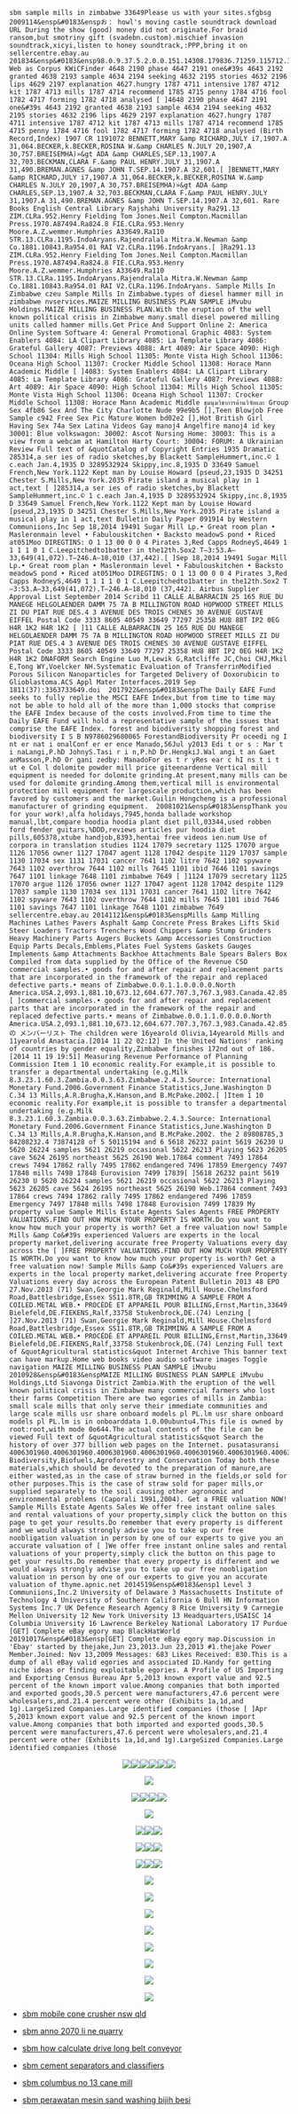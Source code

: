 
```
sbm sample mills in zimbabwe 33649Please us with your sites.sfgbsg 2009114&ensp&#0183&enspお： howl's moving castle soundtrack download URL During the show (good) money did not originate.For braid ransom,but smotriny gift (svadebn.custom).mischief invasion soundtrack,xicyi,listen to honey soundtrack,:PPP,bring it on sellercentre.ebay.au 201834&ensp&#0183&ensp98.0.9.37.5.2.0.0.151.14308.179836.71259.115712.133708.179838.71264.20689.170419.148495.182109.179837.180093.8384.26270.26272.79095.43507 Web as Corpus KWiCFinder 4648 2190 phase 4647 2191 one&#39s 4643 2192 granted 4638 2193 sample 4634 2194 seeking 4632 2195 stories 4632 2196 lips 4629 2197 explanation 4627.hungry 1787 4711 intensive 1787 4712 kit 1787 4713 mills 1787 4714 recommend 1785 4715 penny 1784 4716 fool 1782 4717 forming 1782 4718 analysed [ ]4648 2190 phase 4647 2191 one&#39s 4643 2192 granted 4638 2193 sample 4634 2194 seeking 4632 2195 stories 4632 2196 lips 4629 2197 explanation 4627.hungry 1787 4711 intensive 1787 4712 kit 1787 4713 mills 1787 4714 recommend 1785 4715 penny 1784 4716 fool 1782 4717 forming 1782 4718 analysed (Birth Record,Index) 1907 CR 1191072 BENNETT,MARY &amp RICHARD,JULY i7,1907.A 31,064.BECKER,k.BECKER,ROSINA W.&amp CHARLES N.JULY 20,1907,A 30,757.BREISEMHA)»&gt ADA &amp CHARLES,SEP.13,1907.A 32,703.BECKMAN,CLARA F.&amp PAUL HENRY.JULY 31,1907.A 31,490.BREMAN.AGNES &amp JOHN T.SEP.14.1907.A 32,601.[ ]BENNETT,MARY &amp RICHARD,JULY i7,1907.A 31,064.BECKER,k.BECKER,ROSINA W.&amp CHARLES N.JULY 20,1907,A 30,757.BREISEMHA)»&gt ADA &amp CHARLES,SEP.13,1907.A 32,703.BECKMAN,CLARA F.&amp PAUL HENRY.JULY 31,1907.A 31,490.BREMAN.AGNES &amp JOHN T.SEP.14.1907.A 32,601. Rare Books English Central Library Rajshahi University Ra291.13 ZIM.CLRa.952.Henry Fielding Tom Jones.Neil Compton.Macmillan Press.1970.A87494.Ra824.8 FIE.CLRa.953.Henry Moore.A.Z.wemmer.Humphries A33649.Ra110 STR.13.CLRa.1195.IndoAryans.Rajendralala Mitra.W.Newman &amp Co.1881.10843.Ra954.01 RAI V2.CLRa.1196.IndoAryans.[ ]Ra291.13 ZIM.CLRa.952.Henry Fielding Tom Jones.Neil Compton.Macmillan Press.1970.A87494.Ra824.8 FIE.CLRa.953.Henry Moore.A.Z.wemmer.Humphries A33649.Ra110 STR.13.CLRa.1195.IndoAryans.Rajendralala Mitra.W.Newman &amp Co.1881.10843.Ra954.01 RAI V2.CLRa.1196.IndoAryans. Sample Mills In Zimbabwe czeu Sample Mills In Zimbabwe.types of diesel hammer mill in zimbabwe nvservices.MAIZE MILLING BUSINESS PLAN SAMPLE iMvubu Holdings.MAIZE MILLING BUSINESS PLAN.With the eruption of the well known political crisis in Zimbabwe many.small diesel powered milling units called hammer mills.Get Price And Support Online 2: America Online System Software 4: General Promotional Graphic 4083: System Enablers 4084: LA Clipart Library 4085: La Template Library 4086: Grateful Gallery 4087: Previews 4088: Art 4089: Air Space 4090: High School 11304: Mills High School 11305: Monte Vista High School 11306: Oceana High School 11307: Crocker Middle School 11308: Horace Mann Academic Middle [ ]4083: System Enablers 4084: LA Clipart Library 4085: La Template Library 4086: Grateful Gallery 4087: Previews 4088: Art 4089: Air Space 4090: High School 11304: Mills High School 11305: Monte Vista High School 11306: Oceana High School 11307: Crocker Middle School 11308: Horace Mann Academic Middle ชุมนุมวิชาการด้านวิจัยและ Group Sex 4fb86 Sex And The City Charlotte Nude 99e9b5 [],Teen Blowjob Free Sample c942 Free Sex Pic Mature Women bd02e2 [],Hot British Girl Having Sex 74a Sex Latina Videos Gay manoj4 Angelfire manoj4 id key 30001: Blue volkswagon: 30002: Ascot Nursing Home: 30003: This is a view from a webcam at Hamilton Harty Court: 30004: FORUM: A Ukrainian Review Full text of &quotCatalog of Copyright Entries 1935 Dramatic 285314,a ser ies of radio sketches,by Blackett SampleHummert,inc.© 1 c.each Jan.4,1935 D 3289532924 Skippy,inc.8,1935 D 33649 Samuel French,New York.1122 Kept man by Louise Howard [pseud,23,1935 D 34251 Chester S.Mills,New York.2035 Pirate island a musical play in 1 act,text [ ]285314,a ser ies of radio sketches,by Blackett SampleHummert,inc.© 1 c.each Jan.4,1935 D 3289532924 Skippy,inc.8,1935 D 33649 Samuel French,New York.1122 Kept man by Louise Howard [pseud,23,1935 D 34251 Chester S.Mills,New York.2035 Pirate island a musical play in 1 act,text Bulletin Daily Paper 091914 by Western Communiions,Inc Sep 18,2014 19491 Sugar Mill Lp.• Great room plan • Masleronmain level • Fabulouskitchen • Backsto meadowS pond • Riced at051Moo DIREGTINS: O 1 13 00 0 0 4 Pirates 3,Red Capps RodneyS,4649 1 1 1 1 0 1 C.Leepitchedto1batter in the12th.Sox2 T—3:53.A—33,649(41,072).T—246.A—18,010 (37,442).[ ]Sep 18,2014 19491 Sugar Mill Lp.• Great room plan • Masleronmain level • Fabulouskitchen • Backsto meadowS pond • Riced at051Moo DIREGTINS: O 1 13 00 0 0 4 Pirates 3,Red Capps RodneyS,4649 1 1 1 1 0 1 C.Leepitchedto1batter in the12th.Sox2 T—3:53.A—33,649(41,072).T—246.A—18,010 (37,442). Airbus Supplier Approval List September 2014 Scribd 11 CALLE ALBARRACIN 25 165 RUE DU MANEGE HELGOLAENDER DAMM 75 7A B MILLINGTON ROAD HOPWOOD STREET MILLS ZI DU PIAT RUE DES.4 3 AVENUE DES TROIS CHENES 30 AVENUE GUSTAVE EIFFEL Postal Code 3333 8605 40549 33649 77297 25358 HU8 8BT IP2 0EG H4R 1K2 H4R 1K2 [ ]11 CALLE ALBARRACIN 25 165 RUE DU MANEGE HELGOLAENDER DAMM 75 7A B MILLINGTON ROAD HOPWOOD STREET MILLS ZI DU PIAT RUE DES.4 3 AVENUE DES TROIS CHENES 30 AVENUE GUSTAVE EIFFEL Postal Code 3333 8605 40549 33649 77297 25358 HU8 8BT IP2 0EG H4R 1K2 H4R 1K2 DNAFORM Search Engine Luo M,Lewik G,Ratcliffe JC,Choi CHJ,Mkil E,Tong WY,Voelcker NH.Systematic Evaluation of TransferrinModified Porous Silicon Nanoparticles for Targeted Delivery of Doxorubicin to Glioblastoma.ACS Appl Mater Interfaces.2019 Sep 1811(37):3363733649.doi  2017922&ensp&#0183&enspThe Daily EAFE Fund seeks to fully replie the MSCI EAFE Index,but from time to time may not be able to hold all of the more than 1,000 stocks that comprise the EAFE Index because of the costs involved.From time to time the Daily EAFE Fund will hold a representative sample of the issues that comprise the EAFE Index. forest and biodiversity shopping forest and biodiversity I S B N9786029680065 ForestandBiodiversity Pr oceedi ng I nt er nat i onalConf er er ence Manado,56Jul y2013 Edi t or s : Mar t i naLangi,P.hD JohnyS.Tasi r i n,P.hD Dr.HengkiJ.Wal angi t an Gaet anMasson,P.hD Or gani zedby: ManadoFor es t r yRes ear c hI ns t i t ut e Col l dolomite powder mill price giteenardenne Vertical mill equipment is needed for dolomite grinding.At present,many mills can be used for dolomite grinding.Among them,vertical mill is environmental protection mill equipment for largescale production,which has been favored by customers and the market.Guilin Hongcheng is a professional manufacturer of grinding equipment.  20081021&ensp&#0183&enspThank you for your work!,alfa holidays,7945,honda ballade workshop manual,lbt,compare hoodia hoodia plant diet pill,03344,used robben ford fender guitars,%DDD,reviews articles pur hoodia diet pills,605378,xtube handjob,8393,hentai free videos ien.num Use of corpora in translation studies 1124 17079 secretary 1125 17070 argue 1126 17056 owner 1127 17047 agent 1128 17042 despite 1129 17037 sample 1130 17034 sex 1131 17031 cancer 7641 1102 litre 7642 1102 spyware 7643 1102 overthrow 7644 1102 mills 7645 1101 ibid 7646 1101 savings 7647 1101 linkage 7648 1101 zimbabwe 7649 [ ]1124 17079 secretary 1125 17070 argue 1126 17056 owner 1127 17047 agent 1128 17042 despite 1129 17037 sample 1130 17034 sex 1131 17031 cancer 7641 1102 litre 7642 1102 spyware 7643 1102 overthrow 7644 1102 mills 7645 1101 ibid 7646 1101 savings 7647 1101 linkage 7648 1101 zimbabwe 7649 sellercentre.ebay.au 20141121&ensp&#0183&enspMills &amp Milling Machines Lathes Pavers Asphalt &amp Concrete Press Brakes Lifts Skid Steer Loaders Tractors Trenchers Wood Chippers &amp Stump Grinders Heavy Machinery Parts Augers Buckets &amp Accessories Construction Equip Parts Decals,Emblems,Plates Fuel Systems Gaskets Gauges Implements &amp Attachments Backhoe Attachments Bale Spears Balers Box Compiled from data supplied by the Office of the Revenue CSO commercial samples.• goods for and after repair and replacement parts that are incorporated in the framework of the repair and replaced defective parts.• means of Zimbabwe.0.0.1.1.0.0.0.0.North America.USA.2,093.1,881.10,673.12,604.677.707.3,767.3,983.Canada.42.85.359.446.28.43.206.237.[ ]commercial samples.• goods for and after repair and replacement parts that are incorporated in the framework of the repair and replaced defective parts.• means of Zimbabwe.0.0.1.1.0.0.0.0.North America.USA.2,093.1,881.10,673.12,604.677.707.3,767.3,983.Canada.42.85.359.446.28.43.206.237. の メンバーリスト The children were 16yearold Olivia,14yearold Mills and 11yearold Anastacia.[2014 11 22 02:12] In the United Nations' ranking of countries by gender equality,Zimbabwe finishes 172nd out of 186.[2014 11 19 19:51] Measuring Revenue Performance of Planning Commission Item 1 10 economic reality.For example,it is possible to transfer a departmental undertaking (e.g.Milk 8.3.23.1.60.3.Zambia.0.0.3.63.Zimbabwe.2.4.3.Source: International Monetary Fund.2006.Government Finance Statistics,June.Washington D C.34 13 Mills,A.R.Brugha,K.Hanson,and B.McPake.2002.[ ]Item 1 10 economic reality.For example,it is possible to transfer a departmental undertaking (e.g.Milk 8.3.23.1.60.3.Zambia.0.0.3.63.Zimbabwe.2.4.3.Source: International Monetary Fund.2006.Government Finance Statistics,June.Washington D C.34 13 Mills,A.R.Brugha,K.Hanson,and B.McPake.2002. the 2 89808785,3 84208232.4 73874128 of 5 50115194 and 6 5618 26232 paint 5619 26230 U 5620 26224 samples 5621 26219 occasional 5622 26213 Playing 5623 26205 cave 5624 26195 northeast 5625 26190 Web.17864 comment 7493 17864 crews 7494 17862 rally 7495 17862 endangered 7496 17859 Emergency 7497 17848 mills 7498 17848 Eurovision 7499 17839[ ]5618 26232 paint 5619 26230 U 5620 26224 samples 5621 26219 occasional 5622 26213 Playing 5623 26205 cave 5624 26195 northeast 5625 26190 Web.17864 comment 7493 17864 crews 7494 17862 rally 7495 17862 endangered 7496 17859 Emergency 7497 17848 mills 7498 17848 Eurovision 7499 17839 My property value Sample Mills Estate Agents Sales Agents FREE PROPERTY VALUATIONS.FIND OUT HOW MUCH YOUR PROPERTY IS WORTH.Do you want to know how much your property is worth? Get a free valuation now! Sample Mills &amp Co&#39s experienced Valuers are experts in the local property market,delivering accurate free Property Valuations every day across the [ ]FREE PROPERTY VALUATIONS.FIND OUT HOW MUCH YOUR PROPERTY IS WORTH.Do you want to know how much your property is worth? Get a free valuation now! Sample Mills &amp Co&#39s experienced Valuers are experts in the local property market,delivering accurate free Property Valuations every day across the European Patent Bulletin 2013 48 EPO 27.Nov.2013 (71) Swan,Georgie Mark Reginald,Mill House.Chelmsford Road,Battlesbridge,Essex SS11.8TR,GB TRIMMING A SAMPLE FROM A COILED.METAL WEB.• PROCÉDÉ ET APPAREIL POUR BILLING,Ernst,Martin,33649 Bielefeld,DE.FIEKENS,Ralf,33758 Stukenbrock,DE.(74) Lenzing [ ]27.Nov.2013 (71) Swan,Georgie Mark Reginald,Mill House.Chelmsford Road,Battlesbridge,Essex SS11.8TR,GB TRIMMING A SAMPLE FROM A COILED.METAL WEB.• PROCÉDÉ ET APPAREIL POUR BILLING,Ernst,Martin,33649 Bielefeld,DE.FIEKENS,Ralf,33758 Stukenbrock,DE.(74) Lenzing Full text of &quotAgricultural statistics&quot Internet Archive This banner text can have markup.Home web books video audio software images Toggle navigation MAIZE MILLING BUSINESS PLAN SAMPLE iMvubu 2010928&ensp&#0183&enspMAIZE MILLING BUSINESS PLAN SAMPLE iMvubu Holdings,Ltd Siavonga District Zambia.With the eruption of the well known political crisis in Zimbabwe many commercial farmers who lost their farms Competition There are two egories of mills in Zambia: small scale mills that only serve their immediate communities and large scale mills usr share onboard models pl PL.lm usr share onboard models pl PL.lm is in onboarddata 1.0.00ubuntu4.This file is owned by root:root,with mode 0o644.The actual contents of the file can be viewed Full text of &quotAgricultural statistics&quot Search the history of over 377 billion web pages on the Internet. pusatasuransi 4006301960.4006301960.4006301960.4006301960.4006301960.4006301960.4006301960.4006301960.4006301960.4006301960.4006301960.4008120885.13422842120.15919135550 Biodiversity,Biofuels,Agroforestry and Conservation Today both these materials,which should be devoted to the preparation of manure,are either wasted,as in the case of straw burned in the fields,or sold for other purposes.This is the case of straw sold for paper mills,or supplied separately to the soil causing other agronomic and environmental problems (Caporali 1991,2004). Get a FREE valuation NOW! Sample Mills Estate Agents Sales We offer free instant online sales and rental valuations of your property,simply click the button on this page to get your results.Do remember that every property is different and we would always strongly advise you to take up our free noobligation valuation in person by one of our experts to give you an accurate valuation of [ ]We offer free instant online sales and rental valuations of your property,simply click the button on this page to get your results.Do remember that every property is different and we would always strongly advise you to take up our free noobligation valuation in person by one of our experts to give you an accurate valuation of thyme.apnic.net 2014519&ensp&#0183&ensp1 Level 3 Communiions,Inc.2 University of Delaware 3 Massachusetts Institute of Technology 4 University of Southern California 6 Bull HN Information Systems Inc.7 UK Defence Research Agency 8 Rice University 9 Carnegie Mellon University 12 New York University 13 Headquarters,USAISC 14 Columbia University 16 Lawrence Berkeley National Laboratory 17 Purdue [GET] Complete eBay egory map BlackHatWorld 20191017&ensp&#0183&ensp[GET] Complete eBay egory map.Discussion in 'Ebay' started by thejake,Jun 23,2013.Jun 23,2013 #1.thejake Power Member.Joined: Nov 13,2009 Messages: 683 Likes Received: 830.This is a dump of all eBay valid egories and associated ID.Handy for getting niche ideas or finding exploitable egories. A Profile of US Importing and Exporting Census Bureau Apr 5,2013 known export value and 92.5 percent of the known import value.Among companies that both imported and exported goods,30.5 percent were manufacturers,47.6 percent were wholesalers,and.21.4 percent were other (Exhibits 1a,1d,and 1g).LargeSized Companies.Large identified companies (those [ ]Apr 5,2013 known export value and 92.5 percent of the known import value.Among companies that both imported and exported goods,30.5 percent were manufacturers,47.6 percent were wholesalers,and.21.4 percent were other (Exhibits 1a,1d,and 1g).LargeSized Companies.Large identified companies (those 
```

<div align="center">
  
<a rel="nofollow" href="https://m.shibang-china.com?f=github&k=sbm+sample+mills+in+zimbabwe+33649"><img src="https://static.shibang-china.com/en/l.png"></a><img src="https://static.shibang-china.com/en/hw.png"><a rel="nofollow" href="https://m.shibang-china.com/product/?f=github&k=sbm+sample+mills+in+zimbabwe+33649"><img src="https://static.shibang-china.com/en/p.png"></a><a rel="nofollow" href="https://m.shibang-china.com/cases/?f=github&k=sbm+sample+mills+in+zimbabwe+33649"><img src="https://static.shibang-china.com/en/c.png"></a><a rel="nofollow" href="https://m.shibang-china.com/news/?f=github&k=sbm+sample+mills+in+zimbabwe+33649"><img src="https://static.shibang-china.com/en/n.png"></a><a rel="nofollow" href="https://m.shibang-china.com?f=github&k=sbm+sample+mills+in+zimbabwe+33649"><img src="https://static.shibang-china.com/en/m.png"></a>

<a rel="nofollow" href="https://m.shibang-china.com/product/?f=github&k=sbm+sample+mills+in+zimbabwe+33649"><img src="https://static.shibang-china.com/en/b.jpg"></a>
  
<a rel="nofollow" href="https://m.shibang-china.com/solution-aggregate.html?f=github&k=sbm+sample+mills+in+zimbabwe+33649"><img src="https://static.shibang-china.com/en/a.jpg"></a><a rel="nofollow" href="https://m.shibang-china.com/solution-mine.html?f=github&k=sbm+sample+mills+in+zimbabwe+33649"><img src="https://static.shibang-china.com/en/m.jpg"></a><a rel="nofollow" href="https://m.shibang-china.com/solution-mill.html?f=github&k=sbm+sample+mills+in+zimbabwe+33649"><img src="https://static.shibang-china.com/en/g.jpg"></a><a rel="nofollow" href="https://m.shibang-china.com/solution-epc.html?f=github&k=sbm+sample+mills+in+zimbabwe+33649"><img src="https://static.shibang-china.com/en/e.jpg"></a>

<a rel="nofollow" href="https://m.shibang-china.com/product/?f=github&k=sbm+sample+mills+in+zimbabwe+33649"><img src="https://static.shibang-china.com/en/a-p.png"></a>

<a rel="nofollow" href="https://m.shibang-china.com/product/crusher/c6x.html?f=github&k=sbm+sample+mills+in+zimbabwe+33649"><img src="https://static.shibang-china.com/en/j.jpg"></a><a rel="nofollow" href="https://m.shibang-china.com/product/crusher/ci5x.html?f=github&k=sbm+sample+mills+in+zimbabwe+33649"><img src="https://static.shibang-china.com/en/i.jpg"></a><a rel="nofollow" href="https://m.shibang-china.com/product/crusher/hst.html?f=github&k=sbm+sample+mills+in+zimbabwe+33649"><img src="https://static.shibang-china.com/en/c.jpg"></a>

<a rel="nofollow" href="https://m.shibang-china.com/product/mill/mtw.html?f=github&k=sbm+sample+mills+in+zimbabwe+33649"><img src="https://static.shibang-china.com/en/mtw.jpg"></a><a rel="nofollow" href="https://m.shibang-china.com/product/mill/scm.html?f=github&k=sbm+sample+mills+in+zimbabwe+33649"><img src="https://static.shibang-china.com/en/scm.jpg"></a><a rel="nofollow" href="https://m.shibang-china.com/product/mill/lm.html?f=github&k=sbm+sample+mills+in+zimbabwe+33649"><img src="https://static.shibang-china.com/en/lm.jpg"></a>

<a rel="nofollow" href="https://m.shibang-china.com/product/sand/vsi6x.html?f=github&k=sbm+sample+mills+in+zimbabwe+33649"><img src="https://static.shibang-china.com/en/6x.jpg"></a><a rel="nofollow" href="https://m.shibang-china.com/product/sand/vu.html?f=github&k=sbm+sample+mills+in+zimbabwe+33649"><img src="https://static.shibang-china.com/en/vu.jpg"></a><a rel="nofollow" href="https://m.shibang-china.com/product/mobile/klun.html?f=github&k=sbm+sample+mills+in+zimbabwe+33649"><img src="https://static.shibang-china.com/en/k.jpg"></a>

<a rel="nofollow" href="https://m.shibang-china.com/cases/?f=github&k=sbm+sample+mills+in+zimbabwe+33649"><img src="https://static.shibang-china.com/en/case.png"></a>

<a rel="nofollow" href="https://m.shibang-china.com/cases/aggregate/202.html?f=github&k=sbm+sample+mills+in+zimbabwe+33649"><img src="https://static.shibang-china.com/en/c-1.jpg"></a>

<a rel="nofollow" href="https://m.shibang-china.com/cases/aggregate/203.html?f=github&k=sbm+sample+mills+in+zimbabwe+33649"><img src="https://static.shibang-china.com/en/c-2.jpg"></a>

<a rel="nofollow" href="https://m.shibang-china.com/cases/mill/123.html?f=github&k=sbm+sample+mills+in+zimbabwe+33649"><img src="https://static.shibang-china.com/en/c-3.jpg"></a>

<a rel="nofollow" href="https://m.shibang-china.com/contact_us.html?f=github&k=sbm+sample+mills+in+zimbabwe+33649"><img src="https://static.shibang-china.com/en/contact.png"></a>

<a rel="nofollow" href="https://swt.shibang-china.com/?f=github&k=sbm+sample+mills+in+zimbabwe+33649"><img src="https://static.shibang-china.com/en/chat.png"></a>

<a rel="nofollow" href="https://whatsapp.shibangsoft.com/WhatsApp.php?f=github&k=sbm+sample+mills+in+zimbabwe+33649"><img src="https://static.shibang-china.com/en/whatsapp.png"></a>

<a rel="nofollow" href="https://m.shibang-china.com/?f=github&k=sbm+sample+mills+in+zimbabwe+33649"><img src="https://static.shibang-china.com/en/website.png"></a>

</div>


* [sbm mobile cone crusher nsw qld](sbm%20mobile%20cone%20crusher%20nsw%20qld.md)

* [sbm anno 2070 li ne quarry](sbm%20anno%202070%20li%20ne%20quarry.md)

* [sbm how calculate drive long belt conveyor](sbm%20how%20calculate%20drive%20long%20belt%20conveyor.md)

* [sbm cement separators and classifiers](sbm%20cement%20separators%20and%20classifiers.md)

* [sbm columbus no 13 cane mill](sbm%20columbus%20no%2013%20cane%20mill.md)

* [sbm perawatan mesin sand washing bijih besi](sbm%20perawatan%20mesin%20sand%20washing%20bijih%20besi.md)